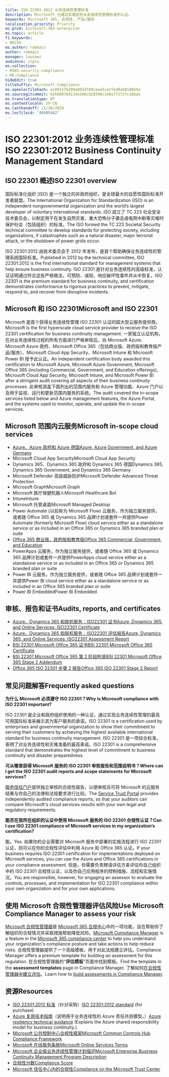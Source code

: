 ```yaml
---
title: ISO 22301:2012 业务连续性管理标准
description: Microsoft 已通过实施这些业务连续性管理标准的认证。
keywords: Microsoft 365, 合规性, 产品/服务
localization_priority: Priority
ms.prod: microsoft-365-enterprise
ms.topic: article
f1.keywords:
- NOCSH
ms.author: robmazz
author: robmazz
manager: laurawi
audience: itpro
ms.collection:
- M365-security-compliance
- MS-Compliance
hideEdit: true
titleSuffix: Microsoft Compliance
ms.openlocfilehash: ac0915f6209a9024f8dcaae5ce2fed8ab8186b9a
ms.sourcegitcommit: 626b0076d133e588cd28598c149a7f272fc18bae
ms.translationtype: HT
ms.contentlocale: zh-CN
ms.lasthandoff: 11/30/2020
ms.locfileid: "49505942"
---
```

# <a name="iso-223012012-business-continuity-management-standard"></a><span data-ttu-id="1fa5b-104">ISO 22301:2012 业务连续性管理标准</span><span class="sxs-lookup"><span data-stu-id="1fa5b-104">ISO 22301:2012 Business Continuity Management Standard</span></span>

## <a name="iso-22301-overview"></a><span data-ttu-id="1fa5b-105">ISO 22301 概述</span><span class="sxs-lookup"><span data-stu-id="1fa5b-105">ISO 22301 overview</span></span>

<span data-ttu-id="1fa5b-106">国际标准化组织 (ISO) 是一个独立的非政府组织，是全球最大的自愿性国际标准开发者联盟。</span><span class="sxs-lookup"><span data-stu-id="1fa5b-106">The International Organization for Standardization (ISO) is an independent nongovernmental organization and the world’s largest developer of voluntary international standards.</span></span> <span data-ttu-id="1fa5b-107">ISO 成立了 TC 223 社会安全技术委员会，以制定用于在发生自然灾害、重大恐怖分子袭击或电网中断等灾难时保护社会（包括组织）的标准。</span><span class="sxs-lookup"><span data-stu-id="1fa5b-107">The ISO formed the TC 223 Societal Security technical committee to develop standards for protecting society, including organizations, if catastrophes such as a natural disaster, major terrorist attack, or the shutdown of power grids occur.</span></span>

<span data-ttu-id="1fa5b-108">ISO 22301:2012 由技术委员会于 2012 年发布，是首个帮助确保业务连续性的管理系统国际标准。</span><span class="sxs-lookup"><span data-stu-id="1fa5b-108">Published in 2012 by the technical committee, ISO 22301:2012 is the first international standard for management systems that help ensure business continuity.</span></span> <span data-ttu-id="1fa5b-109">ISO 22301 是针对业务连续性的高级标准，认证证明通过符合这些严格做法，可预防、减轻、响应破坏性事件并从中恢复。</span><span class="sxs-lookup"><span data-stu-id="1fa5b-109">ISO 22301 is the premium standard for business continuity, and certification demonstrates conformance to rigorous practices to prevent, mitigate, respond to, and recover from disruptive incidents.</span></span>

## <a name="microsoft-and-iso-22301"></a><span data-ttu-id="1fa5b-110">Microsoft 和 ISO 22301</span><span class="sxs-lookup"><span data-stu-id="1fa5b-110">Microsoft and ISO 22301</span></span>

<span data-ttu-id="1fa5b-111">Microsoft 是首个获得业务连续性管理 ISO 22301 认证的超大型云服务提供商。</span><span class="sxs-lookup"><span data-stu-id="1fa5b-111">Microsoft is the first hyperscale cloud service provider to receive the ISO 22301 certification for business continuity management.</span></span> <span data-ttu-id="1fa5b-112">一家独立认证机构，在对业务连续性过程的所有方面进行严格审核后，向 Microsoft Azure、Microsoft Azure 政府、Microsoft Office 365（包括商业版、政府版和教育版产品/服务）、Microsoft Cloud App Security、Microsoft Intune 和 Microsoft Power BI 授予此认证。</span><span class="sxs-lookup"><span data-stu-id="1fa5b-112">An independent certification body awarded this certification to Microsoft Azure, Microsoft Azure Government, Microsoft Office 365 (including Commercial, Government, and Education offerings), Microsoft Cloud App Security, Microsoft Intune, and Microsoft Power BI after a stringent audit covering all aspects of their business continuity processes.</span></span> <span data-ttu-id="1fa5b-113">此审核涵盖下面列出的范围内服务和 Azure 管理功能、Azure 门户以及用于监视、运行和更新范围内服务的系统。</span><span class="sxs-lookup"><span data-stu-id="1fa5b-113">The audit covered the in-scope services listed below and Azure management features, the Azure Portal, and the systems used to monitor, operate, and update the in-scope services.</span></span>

## <a name="microsoft-in-scope-cloud-services"></a><span data-ttu-id="1fa5b-114">Microsoft 范围内云服务</span><span class="sxs-lookup"><span data-stu-id="1fa5b-114">Microsoft in-scope cloud services</span></span>

- [<span data-ttu-id="1fa5b-115">Azure、Azure 政府和 Azure 德国</span><span class="sxs-lookup"><span data-stu-id="1fa5b-115">Azure, Azure Government, and Azure Germany</span></span>](https://aka.ms/AzureCompliance)
- <span data-ttu-id="1fa5b-116">Microsoft Cloud App Security</span><span class="sxs-lookup"><span data-stu-id="1fa5b-116">Microsoft Cloud App Security</span></span>
- <span data-ttu-id="1fa5b-117">Dynamics 365、Dynamics 365 政府和 Dynamics 365 德国</span><span class="sxs-lookup"><span data-stu-id="1fa5b-117">Dynamics 365, Dynamics 365 Government, and Dynamics 365 Germany</span></span>
- <span data-ttu-id="1fa5b-118">Microsoft Defender 高级威胁防护</span><span class="sxs-lookup"><span data-stu-id="1fa5b-118">Microsoft Defender Advanced Threat Protection</span></span>
- <span data-ttu-id="1fa5b-119">Microsoft Graph</span><span class="sxs-lookup"><span data-stu-id="1fa5b-119">Microsoft Graph</span></span>
- <span data-ttu-id="1fa5b-120">Microsoft 医疗保健机器人</span><span class="sxs-lookup"><span data-stu-id="1fa5b-120">Microsoft Healthcare Bot</span></span>
- <span data-ttu-id="1fa5b-121">Intune</span><span class="sxs-lookup"><span data-stu-id="1fa5b-121">Intune</span></span>
- <span data-ttu-id="1fa5b-122">Microsoft 托管桌面</span><span class="sxs-lookup"><span data-stu-id="1fa5b-122">Microsoft Managed Desktop</span></span>
- <span data-ttu-id="1fa5b-123">Power Automate (以前称为 Microsoft Flow) 云服务，作为独立服务提供，或者随 Office 365 或 Dynamics 365 品牌计划或套件一并提供</span><span class="sxs-lookup"><span data-stu-id="1fa5b-123">Power Automate (formerly Microsoft Flow) cloud service either as a standalone service or as included in an Office 365 or Dynamics 365 branded plan or suite</span></span>
- [<span data-ttu-id="1fa5b-124">Office 365 商业版、政府版和教育版</span><span class="sxs-lookup"><span data-stu-id="1fa5b-124">Office 365 Commercial, Government, and Education</span></span>](https://go.microsoft.com/fwlink/p/?linkid=2077751)
- <span data-ttu-id="1fa5b-125">PowerApps 云服务，作为独立服务提供，或者随 Office 365 或 Dynamics 365 品牌计划或套件一并提供</span><span class="sxs-lookup"><span data-stu-id="1fa5b-125">PowerApps cloud service either as a standalone service or as included in an Office 365 or Dynamics 365 branded plan or suite</span></span>
- <span data-ttu-id="1fa5b-126">Power BI 云服务，作为独立服务提供，或者随 Office 365 品牌计划或套件一并提供</span><span class="sxs-lookup"><span data-stu-id="1fa5b-126">Power BI cloud service either as a standalone service or as included in an Office 365 branded plan or suite</span></span>
- <span data-ttu-id="1fa5b-127">Power BI Embedded</span><span class="sxs-lookup"><span data-stu-id="1fa5b-127">Power BI Embedded</span></span>

## <a name="audits-reports-and-certificates"></a><span data-ttu-id="1fa5b-128">审核、报告和证书</span><span class="sxs-lookup"><span data-stu-id="1fa5b-128">Audits, reports, and certificates</span></span>

- [<span data-ttu-id="1fa5b-129">Azure、Dynamics 365 和联机服务：ISO22301 证书</span><span class="sxs-lookup"><span data-stu-id="1fa5b-129">Azure, Dynamics 365, and Online Services: ISO22301 Certificate</span></span>](https://aka.ms/azureiso22301cert)
- [<span data-ttu-id="1fa5b-130">Azure、Dynamics 365 和联机服务：ISO22301 评估报告</span><span class="sxs-lookup"><span data-stu-id="1fa5b-130">Azure, Dynamics 365, and Online Services: ISO22301 Assessment Report</span></span>](https://aka.ms/azureiso22301report)
- [<span data-ttu-id="1fa5b-131">BSI 22301 Microsoft Office 365 证书</span><span class="sxs-lookup"><span data-stu-id="1fa5b-131">BSI 22301 Microsoft Office 365 Certificate</span></span>](https://go.microsoft.com/fwlink/p/?linkid=2092109)
- [<span data-ttu-id="1fa5b-132">BSI 22301 Microsoft Office 365 第 2 阶段附录</span><span class="sxs-lookup"><span data-stu-id="1fa5b-132">BSI 22301 Microsoft Office 365 Stage 2 Addendum</span></span>](https://go.microsoft.com/fwlink/p/?linkid=2092209)
- [<span data-ttu-id="1fa5b-133">Office 365 ISO 22301 步骤 2 报告</span><span class="sxs-lookup"><span data-stu-id="1fa5b-133">Office 365 ISO 22301 Stage 2 Report</span></span>](https://go.microsoft.com/fwlink/p/?linkid=2092211)

## <a name="frequently-asked-questions"></a><span data-ttu-id="1fa5b-134">常见问题解答</span><span class="sxs-lookup"><span data-stu-id="1fa5b-134">Frequently asked questions</span></span>

<span data-ttu-id="1fa5b-135">**为什么 Microsoft 必须遵守 ISO 22301？**</span><span class="sxs-lookup"><span data-stu-id="1fa5b-135">**Why is Microsoft compliance with ISO 22301 important?**</span></span>

<span data-ttu-id="1fa5b-136">ISO 22301 是企业和政府组织使用的一种认证，通过实现业务连续性管理的最高可用国际标准来展示其为客户服务的承诺。</span><span class="sxs-lookup"><span data-stu-id="1fa5b-136">ISO 22301 is a certification used by enterprises and governmental organization to show their commitment to serving their customers by achieving the highest available international standard for business continuity management.</span></span> <span data-ttu-id="1fa5b-137">ISO 22301 是一项综合标准，表明了对业务连续性和灾难准备的最高承诺。</span><span class="sxs-lookup"><span data-stu-id="1fa5b-137">ISO 22301 is a comprehensive standard that demonstrates the highest level of commitment to business continuity and disaster preparedness.</span></span>

<span data-ttu-id="1fa5b-138">**可从哪里获得 Microsoft 服务的 ISO 22301 审核报告和范围说明书？**</span><span class="sxs-lookup"><span data-stu-id="1fa5b-138">**Where can I get the ISO 22301 audit reports and scope statements for Microsoft services?**</span></span>

<span data-ttu-id="1fa5b-139">[服务信任门户](https://aka.ms/stphelp)提供独立审核的合规性报告，以便审核员可将 Microsoft 的云服务结果与你自己的法律和法规要求进行比较。</span><span class="sxs-lookup"><span data-stu-id="1fa5b-139">The [Service Trust Portal](https://aka.ms/stphelp) provides independently audited compliance reports, so that your auditors can compare Microsoft's cloud services results with your own legal and regulatory requirements.</span></span>

<span data-ttu-id="1fa5b-140">**能否在我所在组织的认证中使用 Microsoft 服务的 ISO 22301 合规性认证？**</span><span class="sxs-lookup"><span data-stu-id="1fa5b-140">**Can I use ISO 22301 compliance of Microsoft services in my organization’s certification?**</span></span>

<span data-ttu-id="1fa5b-141">能。</span><span class="sxs-lookup"><span data-stu-id="1fa5b-141">Yes.</span></span> <span data-ttu-id="1fa5b-142">如果你的企业需要对 Microsoft 服务中部署的实施流程进行 ISO 22301 认证，则可以在你的合规性评估中利用 Azure 和 Office 365 认证。</span><span class="sxs-lookup"><span data-stu-id="1fa5b-142">If your business requires ISO 22301 certification for implementations deployed on Microsoft services, you can use the Azure and Office 365 certifications in your compliance assessment.</span></span> <span data-ttu-id="1fa5b-143">但是，你需要负责聘请评估方来评估你自己组织中的 ISO 22301 合规性认证，以及你自己应用程序的控制措施、流程和实施情况。</span><span class="sxs-lookup"><span data-stu-id="1fa5b-143">You are responsible, however, for engaging an assessor to evaluate the controls, processes, and implementation for ISO 22301 compliance within your own organization and for your own applications.</span></span>

## <a name="use-microsoft-compliance-manager-to-assess-your-risk"></a><span data-ttu-id="1fa5b-144">使用 Microsoft 合规性管理器评估风险</span><span class="sxs-lookup"><span data-stu-id="1fa5b-144">Use Microsoft Compliance Manager to assess your risk</span></span>

<span data-ttu-id="1fa5b-145">[Microsoft 合规性管理器](https://docs.microsoft.com/microsoft-365/compliance/compliance-manager)是 [Microsoft 365 合规中心](https://docs.microsoft.com/microsoft-365/compliance/microsoft-365-compliance-center)中的一项功能，旨在帮助你了解组织的合规情况并采取措施帮助降低风险。</span><span class="sxs-lookup"><span data-stu-id="1fa5b-145">[Microsoft Compliance Manager](https://docs.microsoft.com/microsoft-365/compliance/compliance-manager) is a feature in the [Microsoft 365 compliance center](https://docs.microsoft.com/microsoft-365/compliance/microsoft-365-compliance-center) to help you understand your organization's compliance posture and take actions to help reduce risks.</span></span> <span data-ttu-id="1fa5b-146">合规性管理器提供了一个高级模板，用于对此法规建立评估。</span><span class="sxs-lookup"><span data-stu-id="1fa5b-146">Compliance Manager offers a premium template for building an assessment for this regulation.</span></span> <span data-ttu-id="1fa5b-147">在合规性管理器的“**评估模板**”页面中找到模板。</span><span class="sxs-lookup"><span data-stu-id="1fa5b-147">Find the template in the **assessment templates** page in Compliance Manager.</span></span> <span data-ttu-id="1fa5b-148">了解如何[在合规性管理器中建立评估](https://docs.microsoft.com/microsoft-365/compliance/compliance-manager-assessments)。</span><span class="sxs-lookup"><span data-stu-id="1fa5b-148">Learn how to [build assessments in Compliance Manager](https://docs.microsoft.com/microsoft-365/compliance/compliance-manager-assessments).</span></span>

## <a name="resources"></a><span data-ttu-id="1fa5b-149">资源</span><span class="sxs-lookup"><span data-stu-id="1fa5b-149">Resources</span></span>

- <span data-ttu-id="1fa5b-150">[ISO 22301:2012 标准](https://www.iso.org/iso/home/store/catalogue_tc/catalogue_detail.htm?csnumber=50038)（针对采购）</span><span class="sxs-lookup"><span data-stu-id="1fa5b-150">[ISO 22301:2012 standard](https://www.iso.org/iso/home/store/catalogue_tc/catalogue_detail.htm?csnumber=50038) (for purchase)</span></span>
- <span data-ttu-id="1fa5b-151">[Azure 复原技术指南](https://docs.microsoft.com/azure/architecture/framework/resiliency/overview)（说明用于业务连续性的 Azure 责任共担模型。）</span><span class="sxs-lookup"><span data-stu-id="1fa5b-151">[Azure resiliency technical guidance](https://docs.microsoft.com/azure/architecture/framework/resiliency/overview) (Explains the Azure shared responsibility model for business continuity.)</span></span>
- [<span data-ttu-id="1fa5b-152">Microsoft 公共控制中心合规性框架</span><span class="sxs-lookup"><span data-stu-id="1fa5b-152">Microsoft Common Controls Hub Compliance Framework</span></span>](https://www.microsoft.com/trustcenter/common-controls-hub)
- [<span data-ttu-id="1fa5b-153">Microsoft 在线服务条款</span><span class="sxs-lookup"><span data-stu-id="1fa5b-153">Microsoft Online Services Terms</span></span>](https://aka.ms/Online-Services-Terms)
- [<span data-ttu-id="1fa5b-154">Microsoft 企业版业务连续性管理计划描述</span><span class="sxs-lookup"><span data-stu-id="1fa5b-154">Microsoft Enterprise Business Continuity Management Program Description</span></span>](https://go.microsoft.com/fwlink/p/?linkid=2092212)
- [<span data-ttu-id="1fa5b-155">合规性分数</span><span class="sxs-lookup"><span data-stu-id="1fa5b-155">Compliance Score</span></span>](https://docs.microsoft.com/microsoft-365/compliance/compliance-manager)
- [<span data-ttu-id="1fa5b-156">Microsoft 信任中心内的合规性</span><span class="sxs-lookup"><span data-stu-id="1fa5b-156">Compliance on the Microsoft Trust Center</span></span>](https://www.microsoft.com/trust-center/compliance/compliance-overview)
